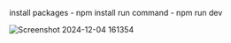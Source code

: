 install packages - npm install
run command - npm run dev

![Screenshot 2024-12-04 161354](https://github.com/user-attachments/assets/5e0dd54d-5c76-4b1f-9250-fbefa2dbd3d2)
